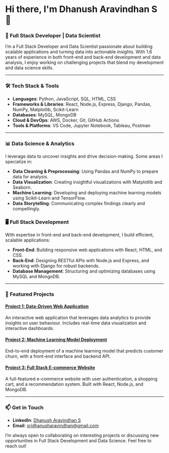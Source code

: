 # Hi there, I'm Dhanush Aravindhan S 👋

### 🚀 Full Stack Developer | Data Scientist

I’m a Full Stack Developer and Data Scientist passionate about building scalable applications and turning data into actionable insights. With 1.6 years of experience in both front-end and back-end development and data analysis, I enjoy working on challenging projects that blend my development and data science skills.

---

### 🛠️ Tech Stack & Tools

- **Languages**: Python, JavaScript, SQL, HTML, CSS
- **Frameworks & Libraries**: React, Node.js, Express, Django, Pandas, NumPy, Matplotlib, Scikit-Learn
- **Databases**: MySQL, MongoDB
- **Cloud & DevOps**: AWS, Docker, Git, GitHub Actions
- **Tools & Platforms**: VS Code, Jupyter Notebook, Tableau, Postman

---

### 📊 Data Science & Analytics

I leverage data to uncover insights and drive decision-making. Some areas I specialize in:
- **Data Cleaning & Preprocessing**: Using Pandas and NumPy to prepare data for analysis.
- **Data Visualization**: Creating insightful visualizations with Matplotlib and Seaborn.
- **Machine Learning**: Developing and deploying machine learning models using Scikit-Learn and TensorFlow.
- **Data Storytelling**: Communicating complex findings clearly and compellingly.

### 🖥️ Full Stack Development

With expertise in front-end and back-end development, I build efficient, scalable applications:
- **Front-End**: Building responsive web applications with React, HTML, and CSS.
- **Back-End**: Designing RESTful APIs with Node.js and Express, and working with Django for robust backends.
- **Database Management**: Structuring and optimizing databases using MySQL and MongoDB.

---

### 🌟 Featured Projects

#### [Project 1: Data-Driven Web Application](https://github.com/YOUR_GITHUB_USERNAME/PROJECT1)
An interactive web application that leverages data analytics to provide insights on user behaviour. Includes real-time data visualization and interactive dashboards.

#### [Project 2: Machine Learning Model Deployment](https://github.com/YOUR_GITHUB_USERNAME/PROJECT2)
End-to-end deployment of a machine learning model that predicts customer churn, with a front-end interface and backend API.

#### [Project 3: Full Stack E-commerce Website](https://github.com/YOUR_GITHUB_USERNAME/PROJECT3)
A full-featured e-commerce website with user authentication, a shopping cart, and a recommendation system. Built with React, Node.js, and MongoDB.

---

### 📫 Get in Touch

- **LinkedIn**: [Dhanush Aravindhan S](https://linkedin.com/in/dhanush-aravindhan)
- **Email**: sridhanusharavindhan@gmail.com

I’m always open to collaborating on interesting projects or discussing new opportunities in Full Stack Development and Data Science. Feel free to reach out!
